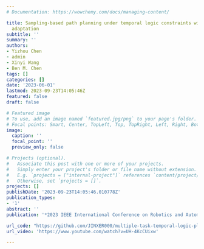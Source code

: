 ```yaml
---
# Documentation: https://wowchemy.com/docs/managing-content/

title: Sampling-based path planning under temporal logic constraints with real-time
  adaptation
subtitle: ''
summary: ''
authors:
- Yizhou Chen
- admin
- Xinyi Wang
- Ben M. Chen
tags: []
categories: []
date: '2023-06-01'
lastmod: 2023-09-23T14:05:46Z
featured: false
draft: false

# Featured image
# To use, add an image named `featured.jpg/png` to your page's folder.
# Focal points: Smart, Center, TopLeft, Top, TopRight, Left, Right, BottomLeft, Bottom, BottomRight.
image:
  caption: ''
  focal_point: ''
  preview_only: false

# Projects (optional).
#   Associate this post with one or more of your projects.
#   Simply enter your project's folder or file name without extension.
#   E.g. `projects = ["internal-project"]` references `content/project/deep-learning/index.md`.
#   Otherwise, set `projects = []`.
projects: []
publishDate: '2023-09-23T14:05:46.010778Z'
publication_types:
- '1'
abstract: ''
publication: '*2023 IEEE International Conference on Robotics and Automation (ICRA)*'

url_code: "https://github.com/JINXER000/multiple-task-temporal-logic-planning"
url_video: 'https://www.youtube.com/watch?v=UH-4KcCUixw'

---
```


